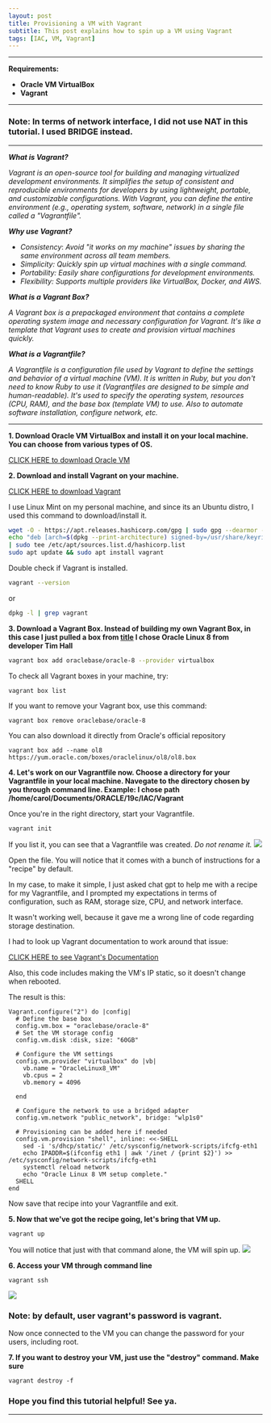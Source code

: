 ```yaml
---
layout: post
title: Provisioning a VM with Vagrant
subtitle: This post explains how to spin up a VM using Vagrant
tags: [IAC, VM, Vagrant]
---
```


---

**Requirements:**
- **Oracle VM VirtualBox**
- **Vagrant** 

---

### Note: In terms of network interface, I did not use NAT in this tutorial. I used BRIDGE instead.


---

***What is Vagrant?***

*Vagrant is an open-source tool for building and managing virtualized development environments. It simplifies the setup of consistent and reproducible environments for developers by using lightweight, portable, and customizable configurations. With Vagrant, you can define the entire environment (e.g., operating system, software, network) in a single file called a "Vagrantfile".*

***Why use Vagrant?***

- *Consistency*: *Avoid "it works on my machine" issues by sharing the same environment across all team members.*
- *Simplicity: Quickly spin up virtual machines with a single command.*
- *Portability: Easily share configurations for development environments.*
- *Flexibility: Supports multiple providers like VirtualBox, Docker, and AWS.*

***What is a Vagrant Box?***

*A Vagrant box is a prepackaged environment that contains a complete operating system image and necessary configuration for Vagrant. It's like a template that Vagrant uses to create and provision virtual machines quickly.*

***What is a Vagrantfile?***

*A Vagrantfile is a configuration file used by Vagrant to define the settings and behavior of a virtual machine (VM). It is written in Ruby, but you don't need to know Ruby to use it (Vagrantfiles are designed to be simple and human-readable).
It's used to specify the operating system, resources (CPU, RAM), and the base box (template VM) to use. Also to automate software installation, configure network, etc.*

---

**1. Download Oracle VM VirtualBox and install it on your local machine. You can choose from various types of OS.**

[CLICK HERE to download Oracle VM](https://www.virtualbox.org/wiki/Downloads)

**2. Download and install Vagrant on your machine.**

[CLICK HERE to download Vagrant](https://developer.hashicorp.com/vagrant/install#linux)


I use Linux Mint on my personal machine, and since its an Ubuntu distro, I used this command to download/install it.

```sh
wget -O - https://apt.releases.hashicorp.com/gpg | sudo gpg --dearmor -o /usr/share/keyrings/hashicorp-archive-keyring.gpg
echo "deb [arch=$(dpkg --print-architecture) signed-by=/usr/share/keyrings/hashicorp-archive-keyring.gpg] https://apt.releases.hashicorp.com $(lsb_release -cs) main"
| sudo tee /etc/apt/sources.list.d/hashicorp.list
sudo apt update && sudo apt install vagrant
```

Double check if Vagrant is installed. 

```sh
vagrant --version
```
or

```sh
dpkg -l | grep vagrant
```

**3. Download a Vagrant Box. Instead of building my own Vagrant Box, in this case I just pulled a box from [title](https://portal.cloud.hashicorp.com/vagrant/discover) 
   I chose Oracle Linux 8 from developer Tim Hall**
   
```sh
vagrant box add oraclebase/oracle-8 --provider virtualbox
```

To check all Vagrant boxes in your machine, try:

```
vagrant box list
```

If you want to remove your Vagrant box, use this command:

```
vagrant box remove oraclebase/oracle-8
```

You can also download it directly from Oracle's official repository

```
vagrant box add --name ol8 https://yum.oracle.com/boxes/oraclelinux/ol8/ol8.box
```

**4. Let's work on our Vagrantfile now. Choose a directory for your Vagrantfile in your local machine. Navegate to the directory chosen by you through command line. 
Example: I chose path /home/carol/Documents/ORACLE/19c/IAC/Vagrant**

Once you're in the right directory, start your Vagrantfile.

```
vagrant init
```

If you list it, you can see that a Vagrantfile was created. *Do not rename it.*
![](../assets/picture_1.jpg)

Open the file. You will notice that it comes with a bunch of instructions for a "recipe" by default. 

In my case,  to make it simple, I just asked chat gpt to help me with a recipe for my Vagrantfile, and I prompted my expectations in terms of configuration, such as RAM, storage size, CPU, and network interface. 

It wasn't working well, because it gave me a wrong line of code regarding storage destination. 

I had to look up Vagrant documentation to work around that issue:

[CLICK HERE to see Vagrant's Documentation](https://developer.hashicorp.com/vagrant/docs/disks/usage)

Also, this code includes making the VM's IP static, so it doesn't change when rebooted.

The result is this:
```
Vagrant.configure("2") do |config|
  # Define the base box
  config.vm.box = "oraclebase/oracle-8"
  # Set the VM storage config
  config.vm.disk :disk, size: "60GB"

  # Configure the VM settings
  config.vm.provider "virtualbox" do |vb|
    vb.name = "OracleLinux8_VM"
    vb.cpus = 2
    vb.memory = 4096

  end

  # Configure the network to use a bridged adapter
  config.vm.network "public_network", bridge: "wlp1s0" 

  # Provisioning can be added here if needed
  config.vm.provision "shell", inline: <<-SHELL
    sed -i 's/dhcp/static/' /etc/sysconfig/network-scripts/ifcfg-eth1
    echo IPADDR=$(ifconfig eth1 | awk '/inet / {print $2}') >>  /etc/sysconfig/network-scripts/ifcfg-eth1
    systemctl reload network
    echo "Oracle Linux 8 VM setup complete."
  SHELL
end
```

Now save that recipe into your Vagrantfile and exit. 

**5. Now that we've got the recipe going, let's bring that VM up.**

```
vagrant up
```

You will notice that just with that command alone, the VM will spin up.
![](../assets/picture_2.jpg)

**6. Access your VM through command line**

```
vagrant ssh
```
![](../assets/picture_3.jpg)

### Note: by default, user vagrant's password is vagrant. 

Now once connected to the VM you can change the password for your users, including root.

**7. If you want to destroy your VM, just use the "destroy" command. Make sure**

```
vagrant destroy -f
```

### Hope you find this tutorial helpful! See ya.

---
